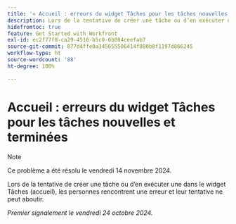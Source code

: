 ```yaml
---
title: '« Accueil : erreurs du widget Tâches pour les tâches nouvelles et terminées »'
description: Lors de la tentative de créer une tâche ou d’en exécuter une dans le widget Tâches (accueil), les personnes rencontrent une erreur et leur tentative ne peut aboutir.
hidefromtoc: true
feature: Get Started with Workfront
exl-id: ec2f77f8-ca29-4516-b5c0-6b084ceefab7
source-git-commit: 877d4ffe0a345655506414f880b8f1197d866245
workflow-type: ht
source-wordcount: '88'
ht-degree: 100%

---
```


# Accueil : erreurs du widget Tâches pour les tâches nouvelles et terminées

>[!NOTE]
>
>Ce problème a été résolu le vendredi 14 novembre 2024.

Lors de la tentative de créer une tâche ou d’en exécuter une dans le widget Tâches (accueil), les personnes rencontrent une erreur et leur tentative ne peut aboutir.

_Premier signalement le vendredi 24 octobre 2024._

